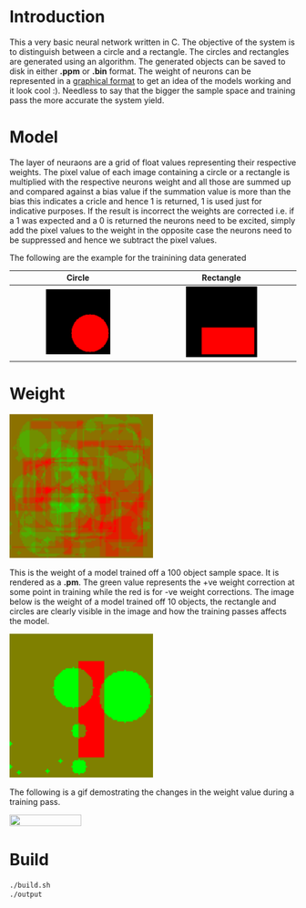 # Introduction

This a very basic neural network written in C. The objective of the system is to distinguish between a circle and a rectangle. The circles and rectangles are generated using an algorithm. The generated objects can be saved to disk in either **.ppm** or **.bin** format. The weight of neurons can be represented in a [graphical format](#Weight) to get an idea of the models working and it look cool :). Needless to say that the bigger the sample space and training pass the more accurate the system yield.

# Model

The layer of neuraons are a grid of float values representing their respective weights. The pixel value of each image containing a circle or a rectangle is multiplied with the respective neurons weight and all those are summed up and compared against a bias value if the summation value is more than the bias this indicates a cricle and hence 1 is returned, 1 is used just for indicative purposes. If the result is incorrect the weights are corrected i.e. if a 1 was expected and a 0 is returned the neurons need to be excited, simply add the pixel values to the weight in the opposite case the neurons need to be suppressed and hence we subtract the pixel values.

The following are the example for the trainining data generated

|Circle                   | Rectangle   				|
:------------------------:|:----------------------------:
|<img src="assets/circ.png" height="50%" width="50%">|<img src="assets/rect.png" height="50%" width="50%">|

# Weight

<img src="assets/modelwt100.jpg" height="50%" width="50%">
<!--![100](assets/modelwt100.jpg)-->

This is the weight of a model trained off a 100 object sample space. It is rendered as a **.pm**. The green value represents the +ve weight correction at some point in training while the red is for -ve weight corrections. The image below is the weight of a model trained off 10 objects, the rectangle and circles are clearly visible in the image and how the training passes affects the model.

<img src="assets/modelwt10.jpg" height="50%" width="50%">

The following is a gif demostrating the changes in the weight value during a training pass.

<img src="assets/modelwt100100.gif" height="50%" width="50%">

# Build
```console
./build.sh
./output
```
